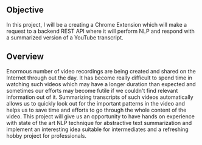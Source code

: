## Objective

In this project, I will be a creating a Chrome Extension which will make a request to a backend REST API where it will perform NLP and respond with a summarized version of a YouTube transcript.

## Overview

Enormous number of video recordings are being created and shared on the Internet through out the day. It has become really difficult to spend time in watching such videos which may have a longer duration than expected and sometimes our efforts may become futile if we couldn't find relevant information out of it. Summarizing transcripts of such videos automatically allows us to quickly look out for the important patterns in the video and helps us to save time and efforts to go through the whole content of the video. This project will give us an opportunity to have hands on experience with state of the art NLP technique for abstractive text summarization and implement an interesting idea suitable for intermediates and a refreshing hobby project for professionals.